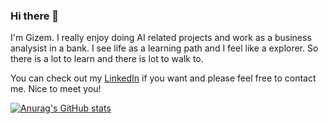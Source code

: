 ### Hi there 👋

I'm Gizem. I really enjoy doing AI related projects and work as a business analysist in a bank. I see life as a learning path and I feel like a explorer. So there is a lot to learn and there is lot to walk to.

You can check out my [LinkedIn](https://www.linkedin.com/in/ozturkgizem/) if you want and please feel free to contact me. Nice to meet you!

[![Anurag's GitHub stats](https://github-readme-stats.vercel.app/api?username=ozturkgizem)](https://github.com/anuraghazra/github-readme-stats)
